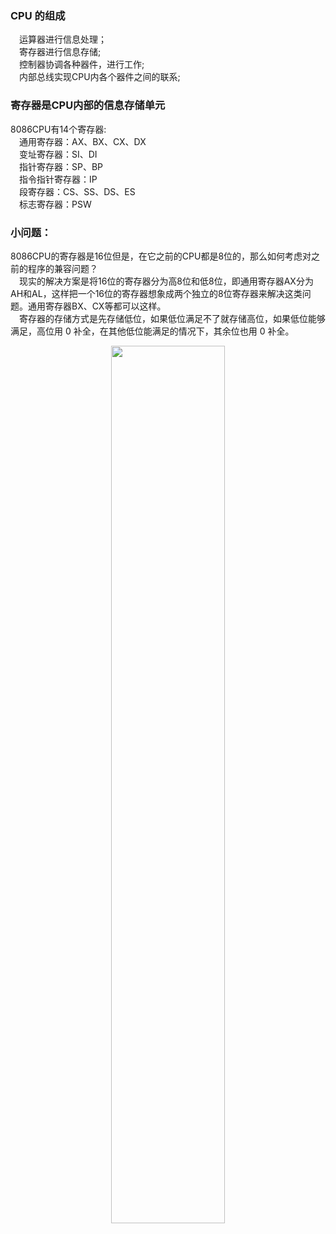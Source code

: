 ### CPU 的组成  
&emsp;运算器进行信息处理；   
&emsp;寄存器进行信息存储;  
&emsp;控制器协调各种器件，进行工作;  
&emsp;内部总线实现CPU内各个器件之间的联系;  

### 寄存器是CPU内部的信息存储单元  
8086CPU有14个寄存器:  
&emsp;通用寄存器：AX、BX、CX、DX  
&emsp;变址寄存器：SI、DI  
&emsp;指针寄存器：SP、BP  
&emsp;指令指针寄存器：IP  
&emsp;段寄存器：CS、SS、DS、ES  
&emsp;标志寄存器：PSW  

### 小问题：  
8086CPU的寄存器是16位但是，在它之前的CPU都是8位的，那么如何考虑对之前的程序的兼容问题？  
&emsp;现实的解决方案是将16位的寄存器分为高8位和低8位，即通用寄存器AX分为AH和AL，这样把一个16位的寄存器想象成两个独立的8位寄存器来解决这类问题。通用寄存器BX、CX等都可以这样。  
&emsp;寄存器的存储方式是先存储低位，如果低位满足不了就存储高位，如果低位能够满足，高位用 0 补全，在其他低位能满足的情况下，其余位也用 0 补全。
<div align="center">
<img src = "https://github.com/V9n0m/Assembly-language-study-notes/assets/81289456/f4aef68e-a498-47ca-8d3b-004e303a29ee"  width = 60%>
</div>  

